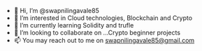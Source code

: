 - 👋 Hi, I’m @swapnilingavale85
- 👀 I’m interested in Cloud technologies, Blockchain and Crypto
- 🌱 I’m currently learning Solidity and trufle
- 💞️ I’m looking to collaborate on ...Crypto beginner projects
- 📫 You may reach out to me on swapnilingavale85@gmail.com

<!---
swapnilingavale85/swapnilingavale85 is a ✨ special ✨ repository because its `README.md` (this file) appears on your GitHub profile.
You can click the Preview link to take a look at your changes.
--->
